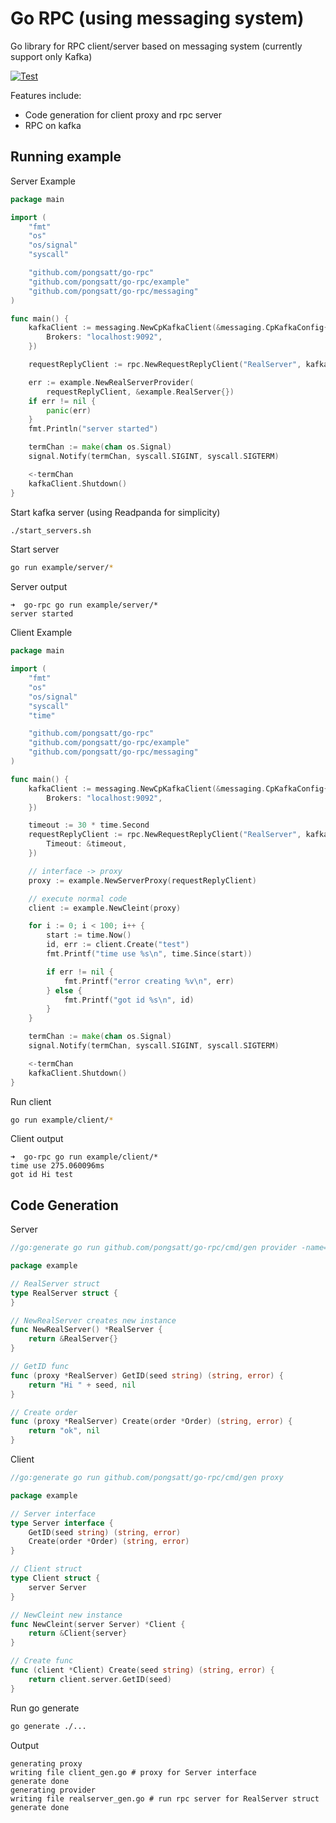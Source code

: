 Go RPC (using messaging system)
================================

Go library for RPC client/server based on messaging system (currently support only Kafka)

[![Test](https://github.com/pongsatt/go-rpc/actions/workflows/test.yml/badge.svg)](https://github.com/pongsatt/go-rpc/actions/workflows/test.yml)

Features include:

  * Code generation for client proxy and rpc server
  * RPC on kafka

Running example
-------------------------------------------------------------------------------------------

Server Example

```go
package main

import (
	"fmt"
	"os"
	"os/signal"
	"syscall"

	"github.com/pongsatt/go-rpc"
	"github.com/pongsatt/go-rpc/example"
	"github.com/pongsatt/go-rpc/messaging"
)

func main() {
	kafkaClient := messaging.NewCpKafkaClient(&messaging.CpKafkaConfig{
		Brokers: "localhost:9092",
	})

	requestReplyClient := rpc.NewRequestReplyClient("RealServer", kafkaClient, &rpc.RequestReplyConfig{})

	err := example.NewRealServerProvider(
		requestReplyClient, &example.RealServer{})
	if err != nil {
		panic(err)
	}
	fmt.Println("server started")

	termChan := make(chan os.Signal)
	signal.Notify(termChan, syscall.SIGINT, syscall.SIGTERM)

	<-termChan
	kafkaClient.Shutdown()
}

```
Start kafka server (using Readpanda for simplicity)
```sh
./start_servers.sh
```

Start server
```sh
go run example/server/*
```

Server output
```console
➜  go-rpc go run example/server/*
server started
```

Client Example

```go
package main

import (
	"fmt"
	"os"
	"os/signal"
	"syscall"
	"time"

	"github.com/pongsatt/go-rpc"
	"github.com/pongsatt/go-rpc/example"
	"github.com/pongsatt/go-rpc/messaging"
)

func main() {
	kafkaClient := messaging.NewCpKafkaClient(&messaging.CpKafkaConfig{
		Brokers: "localhost:9092",
	})

	timeout := 30 * time.Second
	requestReplyClient := rpc.NewRequestReplyClient("RealServer", kafkaClient, &rpc.RequestReplyConfig{
		Timeout: &timeout,
	})

	// interface -> proxy
	proxy := example.NewServerProxy(requestReplyClient)

	// execute normal code
	client := example.NewCleint(proxy)

	for i := 0; i < 100; i++ {
		start := time.Now()
		id, err := client.Create("test")
		fmt.Printf("time use %s\n", time.Since(start))

		if err != nil {
			fmt.Printf("error creating %v\n", err)
		} else {
			fmt.Printf("got id %s\n", id)
		}
	}

	termChan := make(chan os.Signal)
	signal.Notify(termChan, syscall.SIGINT, syscall.SIGTERM)

	<-termChan
	kafkaClient.Shutdown()
}
```

Run client
```sh
go run example/client/*
```

Client output
```console
➜  go-rpc go run example/client/*
time use 275.060096ms
got id Hi test
```

Code Generation
-------------------------------------------------------------------------------------------

Server
```go
//go:generate go run github.com/pongsatt/go-rpc/cmd/gen provider -name=RealServer

package example

// RealServer struct
type RealServer struct {
}

// NewRealServer creates new instance
func NewRealServer() *RealServer {
	return &RealServer{}
}

// GetID func
func (proxy *RealServer) GetID(seed string) (string, error) {
	return "Hi " + seed, nil
}

// Create order
func (proxy *RealServer) Create(order *Order) (string, error) {
	return "ok", nil
}
```
Client
```go
//go:generate go run github.com/pongsatt/go-rpc/cmd/gen proxy

package example

// Server interface
type Server interface {
	GetID(seed string) (string, error)
	Create(order *Order) (string, error)
}

// Client struct
type Client struct {
	server Server
}

// NewCleint new instance
func NewCleint(server Server) *Client {
	return &Client{server}
}

// Create func
func (client *Client) Create(seed string) (string, error) {
	return client.server.GetID(seed)
}
```

Run go generate
```sh
go generate ./...
```

Output
```console
generating proxy
writing file client_gen.go # proxy for Server interface
generate done
generating provider
writing file realserver_gen.go # run rpc server for RealServer struct
generate done
```